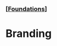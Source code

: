### [[Foundations](./translated-human-interface-guidelines-markdown/foundations.md)]  
  
# **Branding**  

